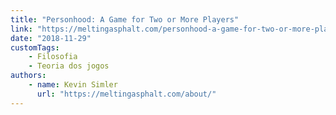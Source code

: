 ```yaml
---
title: "Personhood: A Game for Two or More Players"
link: "https://meltingasphalt.com/personhood-a-game-for-two-or-more-players/"
date: "2018-11-29"
customTags:
    - Filosofia
    - Teoria dos jogos
authors:
    - name: Kevin Simler
      url: "https://meltingasphalt.com/about/"
---
```

